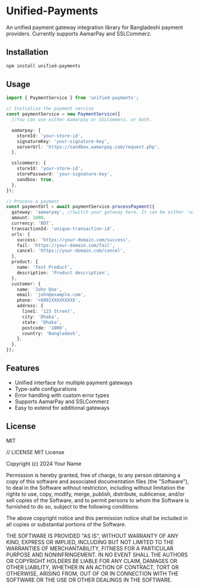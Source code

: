 # Unified-Payments

An unified payment gateway integration library for Bangladeshi payment providers. Currently supports AamarPay and SSLCommerz.

## Installation

```bash
npm install unified-payments
```

## Usage

```typescript
import { PaymentService } from 'unified-payments';

// Initialize the payment service
const paymentService = new PaymentService({
  //You can use either Aamarpay or SSLCommerz, or both.

  aamarpay: {
    storeId: 'your-store-id',
    signatureKey: 'your-signature-key',
    serverUrl: 'https://sandbox.aamarpay.com/request.php',
  },

  sslcommerz: {
    storeId: 'your-store-id',
    storePassword: 'your-signature-key',
    sandbox: true,
  },
});

// Process a payment
const paymentUrl = await paymentService.processPayment({
  gateway: 'aamarpay', //Switch your gateway here. It can be either 'aamarpay' or 'sslcommerz'.
  amount: 1000,
  currency: 'BDT',
  transactionId: 'unique-transaction-id',
  urls: {
    success: 'https://your-domain.com/success',
    fail: 'https://your-domain.com/fail',
    cancel: 'https://your-domain.com/cancel',
  },
  product: {
    name: 'Test Product',
    description: 'Product description',
  },
  customer: {
    name: 'John Doe',
    email: 'john@example.com',
    phone: '+8801XXXXXXXXX',
    address: {
      line1: '123 Street',
      city: 'Dhaka',
      state: 'Dhaka',
      postcode: '1000',
      country: 'Bangladesh',
    },
  },
});
```

## Features

- Unified interface for multiple payment gateways
- Type-safe configurations
- Error handling with custom error types
- Supports AamarPay and SSLCommerz
- Easy to extend for additional gateways

## License

MIT

// LICENSE
MIT License

Copyright (c) 2024 Your Name

Permission is hereby granted, free of charge, to any person obtaining a copy
of this software and associated documentation files (the "Software"), to deal
in the Software without restriction, including without limitation the rights
to use, copy, modify, merge, publish, distribute, sublicense, and/or sell
copies of the Software, and to permit persons to whom the Software is
furnished to do so, subject to the following conditions:

The above copyright notice and this permission notice shall be included in all
copies or substantial portions of the Software.

THE SOFTWARE IS PROVIDED "AS IS", WITHOUT WARRANTY OF ANY KIND, EXPRESS OR
IMPLIED, INCLUDING BUT NOT LIMITED TO THE WARRANTIES OF MERCHANTABILITY,
FITNESS FOR A PARTICULAR PURPOSE AND NONINFRINGEMENT. IN NO EVENT SHALL THE
AUTHORS OR COPYRIGHT HOLDERS BE LIABLE FOR ANY CLAIM, DAMAGES OR OTHER
LIABILITY, WHETHER IN AN ACTION OF CONTRACT, TORT OR OTHERWISE, ARISING FROM,
OUT OF OR IN CONNECTION WITH THE SOFTWARE OR THE USE OR OTHER DEALINGS IN THE
SOFTWARE.
